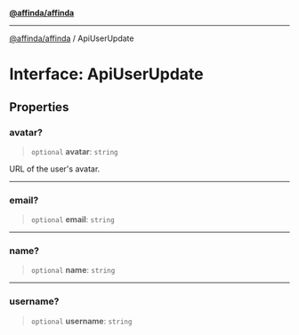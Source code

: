 [**@affinda/affinda**](../README.md)

***

[@affinda/affinda](../globals.md) / ApiUserUpdate

# Interface: ApiUserUpdate

## Properties

### avatar?

> `optional` **avatar**: `string`

URL of the user's avatar.

***

### email?

> `optional` **email**: `string`

***

### name?

> `optional` **name**: `string`

***

### username?

> `optional` **username**: `string`
